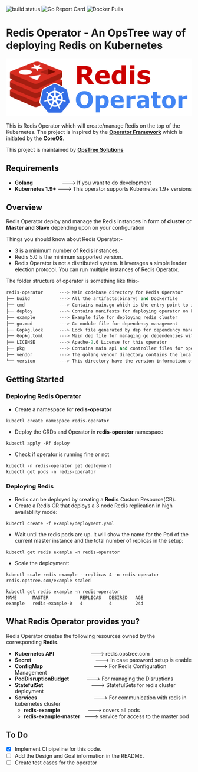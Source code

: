 ![build status](https://gitlab.com/ot-kubernetes/awesome-operators/redis-operator/badges/master/pipeline.svg)
![Go Report Card](https://goreportcard.com/badge/github.com/iamabhishek-dubey/redis-operator)
![Docker Pulls](https://img.shields.io/docker/pulls/opstreedevops/redis-operator.svg)

# Redis Operator - An OpsTree way of deploying Redis on Kubernetes

<p align="center">
  <a href="https://gitlab.com/ot-kubernetes/awesome-operators/redis-operator">
    <img src="./static/redis-logo.png" alt="Master">
  </a>
</p>

This is Redis Operator which will create/manage Redis on the top of the Kubernetes. The project is inspired by the **[Operator Framework](https://coreos.com/operators/)** which is initiated by the **[CoreOS](https://coreos.com/)**.

This project is maintained by **[OpsTree Solutions](https://www.opstree.com)**

## Requirements

- **Golang** &nbsp;&nbsp;&nbsp;&nbsp;&nbsp;&nbsp;&nbsp;&nbsp;&nbsp;&nbsp;&nbsp;&nbsp;&nbsp;&nbsp;&nbsp;&nbsp;&nbsp;&nbsp; ---> If you want to do development
- **Kubernetes 1.9+** ---> This operator supports Kubernetes 1.9+ versions

## Overview

Redis Operator deploy and manage the Redis instances in form of **cluster** or **Master and Slave** depending upon on your configuration

Things you should know about Redis Operator:-

- 3 is a minimum number of Redis instances.
- Redis 5.0 is the minimum supported version.
- Redis Operator is not a distributed system. It leverages a simple leader election protocol. You can run multiple instances of Redis Operator.

The folder structure of operator is something like this:-

```s
redis-operator      ---> Main codebase directory for Redis Operator
├── build           ---> All the artifacts(binary) and Dockerfile
├── cmd             ---> Contains main.go which is the entry point to initialize and start this operator
├── deploy          ---> Contains manifests for deploying operator on kubernetes cluster
├── example         ---> Example file for deploying redis cluster
├── go.mod          ---> Go module file for dependency management
├── Gopkg.lock      ---> Lock file generated by dep for dependency management
├── Gopkg.toml      ---> Main dep file for managing go dependencies with dep
├── LICENSE         ---> Apache-2.0 License for this operator
├── pkg             ---> Contains main api and controller files for operator operations
├── vendor          ---> The golang vendor directory contains the local copies of external dependencies
└── version         ---> This directory have the version information of this operator
```

## Getting Started

### Deploying Redis Operator

- Create a namespace for **redis-operator**

```shell
kubectl create namespace redis-operator
```

- Deploy the CRDs and Operator in **redis-operator** namespace

```shell
kubectl apply -Rf deploy
```

- Check if operator is running fine or not

```shell
kubectl -n redis-operator get deployment
kubectl get pods -n redis-operator
```

### Deploying Redis

- Redis can be deployed by creating a **Redis** Custom Resource(CR).
- Create a Redis CR that deploys a 3 node Redis replication in high availablilty mode:

```shell
kubectl create -f example/deployment.yaml
```

- Wait until the redis pods are up. It will show the name for the Pod of the current master instance and the total number of replicas in the setup:

```shell
kubectl get redis example -n redis-operator
```

- Scale the deployment:

```shell
kubectl scale redis example --replicas 4 -n redis-operator
redis.opstree.com/example scaled
```

```shell
kubectl get redis example -n redis-operator
NAME      MASTER            REPLICAS   DESIRED   AGE
example   redis-example-0   4          4         24d
```

## What Redis Operator provides you?

Redis Operator creates the following resources owned by the corresponding **Redis**.

- **Kubernetes API** &nbsp;&nbsp;&nbsp;&nbsp;&nbsp;&nbsp;&nbsp;&nbsp;&nbsp;&nbsp;&nbsp;&nbsp;&nbsp;&nbsp;&nbsp;&nbsp;&nbsp;&nbsp;&nbsp;&nbsp;&nbsp;&nbsp;&nbsp; ---> redis.opstree.com
- **Secret** &nbsp;&nbsp;&nbsp;&nbsp;&nbsp;&nbsp;&nbsp;&nbsp;&nbsp;&nbsp;&nbsp;&nbsp;&nbsp;&nbsp;&nbsp;&nbsp;&nbsp;&nbsp;&nbsp;&nbsp;&nbsp;&nbsp;&nbsp;&nbsp;&nbsp;&nbsp;&nbsp;&nbsp;&nbsp;&nbsp;&nbsp;&nbsp;&nbsp;&nbsp;&nbsp;&nbsp;&nbsp;&nbsp;&nbsp;&nbsp;&nbsp;&nbsp; ---> In case password setup is enable
- **ConfigMap** &nbsp;&nbsp;&nbsp;&nbsp;&nbsp;&nbsp;&nbsp;&nbsp;&nbsp;&nbsp;&nbsp;&nbsp;&nbsp;&nbsp;&nbsp;&nbsp;&nbsp;&nbsp;&nbsp;&nbsp;&nbsp;&nbsp;&nbsp;&nbsp;&nbsp;&nbsp;&nbsp;&nbsp;&nbsp;&nbsp;&nbsp;&nbsp;&nbsp; ---> For Redis Configuration Management
- **PodDisruptionBudget** &nbsp;&nbsp;&nbsp;&nbsp;&nbsp;&nbsp;&nbsp;&nbsp;&nbsp;&nbsp; ---> For managing the Disruptions
- **StatefulSet** &nbsp;&nbsp;&nbsp;&nbsp;&nbsp;&nbsp;&nbsp;&nbsp;&nbsp;&nbsp;&nbsp;&nbsp;&nbsp;&nbsp;&nbsp;&nbsp;&nbsp;&nbsp;&nbsp;&nbsp;&nbsp;&nbsp;&nbsp;&nbsp;&nbsp;&nbsp;&nbsp;&nbsp;&nbsp;&nbsp;&nbsp; ---> StatefulSets for redis cluster deployment
- **Services** &nbsp;&nbsp;&nbsp;&nbsp;&nbsp;&nbsp;&nbsp;&nbsp;&nbsp;&nbsp;&nbsp;&nbsp;&nbsp;&nbsp;&nbsp;&nbsp;&nbsp;&nbsp;&nbsp;&nbsp;&nbsp;&nbsp;&nbsp;&nbsp;&nbsp;&nbsp;&nbsp;&nbsp;&nbsp;&nbsp;&nbsp;&nbsp;&nbsp;&nbsp;&nbsp;&nbsp;&nbsp; ---> For communication with redis in kubernetes cluster
    - **redis-example** &nbsp;&nbsp;&nbsp;&nbsp;&nbsp;&nbsp;&nbsp;&nbsp;&nbsp;&nbsp;&nbsp;&nbsp;&nbsp;&nbsp;&nbsp;&nbsp;&nbsp; ---> covers all pods
    - **redis-example-master** &nbsp; ---> service for access to the master pod

## To Do
- [X] Implement CI pipeline for this code.
- [ ] Add the Design and Goal information in the README.
- [ ] Create test cases for the operator
